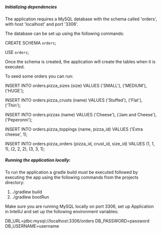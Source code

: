 ##### Initializing dependencies
The application requires a MySQL database with the schema called 'orders', with host 'localhost' and port '3306'.

The database can be set up using the following commands:

CREATE SCHEMA `orders`;

USE `orders`;

Once the schema is created, the application will create the tables when it is executed.

To seed some orders you can run:

INSERT INTO orders.pizza_sizes
(size)
VALUES
('SMALL'),
('MEDIUM'),
('HUGE');

INSERT INTO orders.pizza_crusts
(name)
VALUES
('Stuffed'),
('Flat'),
('Thin');

INSERT INTO orders.pizzas
(name)
VALUES
('Cheese'),
('Jam and Cheese'),
('Peperonni');

INSERT INTO orders.pizza_toppings
(name, pizza_id)
VALUES
('Extra cheese', 1);

INSERT INTO orders.pizza_orders
(pizza_id, crust_id, size_id)
VALUES
(1, 1, 1),
(2, 2, 2),
(3, 3, 1);


##### Running the application locally:
To run the application a gradle build must be executed followed by executing the app using the following commands from the projects directory:

1. ./gradlew build
2. ./gradlew bootRun

Make sure you are running MySQL locally on port 3306, set up Application in IntelliJ and set up the following 
environment variables:

DB_URL=jdbc:mysql://localhost:3306/orders
DB_PASSWORD=password
DB_USERNAME=username
